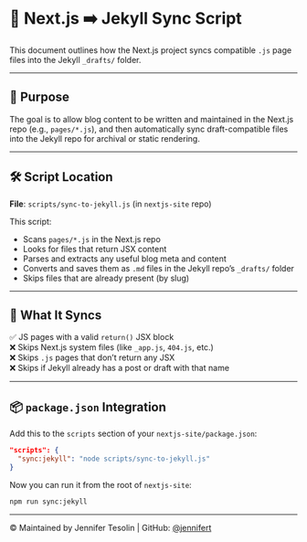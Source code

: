 # 🔁 Next.js ➡️ Jekyll Sync Script

This document outlines how the Next.js project syncs compatible `.js` page files into the Jekyll `_drafts/` folder.

---

## 🧠 Purpose

The goal is to allow blog content to be written and maintained in the Next.js repo (e.g., `pages/*.js`), and then automatically sync draft-compatible files into the Jekyll repo for archival or static rendering.

---

## 🛠️ Script Location

**File**: `scripts/sync-to-jekyll.js` (in `nextjs-site` repo)

This script:
- Scans `pages/*.js` in the Next.js repo
- Looks for files that return JSX content
- Parses and extracts any useful blog meta and content
- Converts and saves them as `.md` files in the Jekyll repo’s `_drafts/` folder
- Skips files that are already present (by slug)

---

## 🚦 What It Syncs

✅ JS pages with a valid `return()` JSX block  
❌ Skips Next.js system files (like `_app.js`, `404.js`, etc.)  
❌ Skips `.js` pages that don’t return any JSX  
❌ Skips if Jekyll already has a post or draft with that name

---

## 📦 `package.json` Integration

Add this to the `scripts` section of your `nextjs-site/package.json`:

```json
"scripts": {
  "sync:jekyll": "node scripts/sync-to-jekyll.js"
}
```

Now you can run it from the root of `nextjs-site`:

```bash
npm run sync:jekyll
```

---

© Maintained by Jennifer Tesolin | GitHub: [@jennifert](https://github.com/jennifert)
